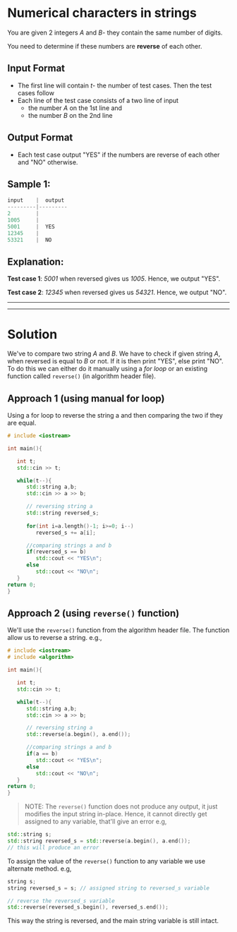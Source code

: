 # Numerical characters in strings

You are given 2 integers *A* and *B*- they contain the same number of digits.

You need to determine if these numbers are **reverse** of each other.

## Input Format

* The first line will contain *t*- the number of test cases. Then the test cases follow
* Each line of the test case consists of a two line of input
    * the number *A* on the 1st line and
    * the number *B* on the 2nd line

## Output Format

* Each test case output "YES" if the numbers are reverse of each other and "NO" otherwise.

## Sample 1:

```cpp
input    |  output
---------|---------
2        |  
1005     |  
5001     |  YES
12345    |   
53321    |  NO
```

## Explanation:

**Test case 1**: *5001* when reversed gives us *1005*. Hence, we output "YES".

**Test case 2**: *12345* when reversed gives us *54321*. Hence, we output "NO".

------------
------------

# Solution

We've to compare two string *A* and *B*. We have to check if given string *A*, when reversed is equal to *B* or not. If it is then print "YES", else print "NO". To do this we can either do it manually using a *for loop* or an existing function called `reverse()` (in algorithm header file).

## Approach 1 (using manual for loop)

Using a for loop to reverse the string a and then comparing the two if they are equal.

```cpp
# include <iostream>

int main(){

   int t;
   std::cin >> t;

   while(t--){
      std::string a,b;
      std::cin >> a >> b;

      // reversing string a
      std::string reversed_s;
      
      for(int i=a.length()-1; i>=0; i--)
         reversed_s += a[i];

      //comparing strings a and b
      if(reversed_s == b)
         std::cout << "YES\n";
      else
         std::cout << "NO\n";
   }
return 0;
}
```

## Approach 2 (using `reverse()` function)

We'll use the `reverse()` function from the algorithm header file. The function allow us to reverse a string. e.g.,

```cpp
# include <iostream>
# include <algorithm>

int main(){

   int t;
   std::cin >> t;

   while(t--){
      std::string a,b;
      std::cin >> a >> b;

      // reversing string a
      std::reverse(a.begin(), a.end());

      //comparing strings a and b
      if(a == b)
         std::cout << "YES\n";
      else
         std::cout << "NO\n";
   }
return 0;
}
```

> NOTE: The `reverse()` function does not produce any output, it just modifies the input string in-place. Hence, it cannot directly get assigned to any variable, that'll give an error e.g,

```cpp
std::string s;
std::string reversed_s = std::reverse(a.begin(), a.end());
// this will produce an error
```
To assign the value of the `reverse()` function to any variable we use alternate method. e.g,

```cpp
string s;
string reversed_s = s; // assigned string to reversed_s variable

// reverse the reversed_s variable
std::reverse(reversed_s.begin(), reversed_s.end());
```

This way the string is reversed, and the main string variable is still intact.
